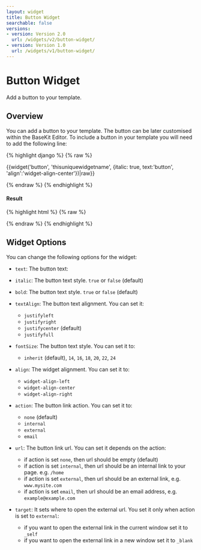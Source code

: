```yaml
---
layout: widget
title: Button Widget
searchable: false
versions:
- version: Version 2.0
  url: /widgets/v2/button-widget/
- version: Version 1.0
  url: /widgets/v1/button-widget/
---
```


# Button Widget

Add a button to your template.

## Overview

You can add a button to your template. The button can be later customised within the BaseKit Editor. 
To include a button in your template you will need to add the following line:

{% highlight django %}
{% raw %}

  {{widget('button', 'thisuniquewidgetname', {italic: true, text:'button', 'align':'widget-align-center'})|raw}}

{% endraw %}
{% endhighlight %}


<h4>Result</h4>
{% highlight html %}
{% raw %}

  <!-- v2 widget HTML output -->

{% endraw %}
{% endhighlight %}

## Widget Options

You can change the following options for the widget:

* ```text```: The button text:

* ```italic```: The button text style. ```true``` or ```false``` (default)

* ```bold```: The button text style. ```true``` or ```false``` (default)

* ```textAlign```: The button text alignment. You can set it:

  * ```justifyleft```
  * ```justifyright```
  * ```justifycenter``` (default)
  * ```justifyfull```
  
* ```fontSize```: The button text style. You can set it to: 

  * ```inherit``` (default), ```14```, ```16```, ```18```, ```20```, ```22```, ```24```

* ```align```: The widget alignment. You can set it to: 

  * ```widget-align-left```
  * ```widget-align-center```
  * ```widget-align-right```

* ```action```: The button link action. You can set it to:

  * ```none``` (default)
  * ```internal```
  * ```external```
  * ```email```

* ```url```: The button link url. You can set it depends on the action:

  * if action is set ```none```, then url should be empty (default) 
  * if action is set ```internal```, then url should be an internal link to your page. e.g. ```/home```
  * if action is set ```external```, then url should be an external link, e.g. ```www.mysite.com```
  * if action is set ```email```, then url should be an email address, e.g. ```example@example.com```

* ```target```: It sets where to open the external url. You set it only when action is set to ```external```:

  * if you want to open the external link in the current window set it to ```_self```
  * if you want to open the external link in a new window set it to ```_blank```
